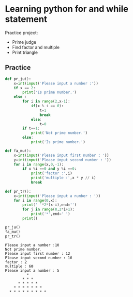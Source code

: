 
# Learning python for and while statement

Practice project:

- Prime judge
- Find factor and multiple
- Print triangle

## Practice


```python
def pr_ju():
    x=int(input('Please input a number :'))
    if x == 2:
        print('Is prime number.')
    else :
        for i in range(2,x-1):
            if(x % i == 0):
                t=1
                break
            else:
                t=0
        if t==1:
            print('Not prime number.')
        else:
            print('Is prime number.')

def fa_mu():
    x=int(input('Please input first number : '))
    y=int(input('Please input second number : '))
    for i in range(x,0,-1):
        if x %i ==0 and y %i ==0:
            print('factor :',i)
            print('multiple :',x * y // i)
            break
    
def pr_tr():
    x=int(input('Please input a number : '))
    for i in range(0,x):
        print(' '*2*(x-i),end='')
        for j in range(0,2*i+1):
            print('*',end=' ')
        print()

pr_ju()
fa_mu()
pr_tr()
```

    Please input a number :10
    Not prime number.
    Please input first number : 12
    Please input second number : 10
    factor : 2
    multiple : 60
    Please input a number : 5
              * 
            * * * 
          * * * * * 
        * * * * * * * 
      * * * * * * * * * 
    
